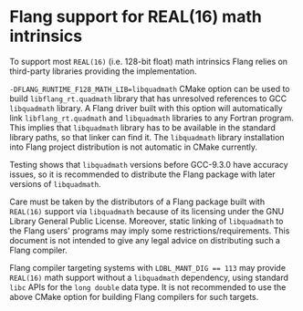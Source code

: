 <!--===- docs/Real16MathSupport.md

   Part of the LLVM Project, under the Apache License v2.0 with LLVM Exceptions.
   See https://llvm.org/LICENSE.txt for license information.
   SPDX-License-Identifier: Apache-2.0 WITH LLVM-exception

-->

# Flang support for REAL(16) math intrinsics

To support most `REAL(16)` (i.e. 128-bit float) math intrinsics Flang relies
on third-party libraries providing the implementation.

`-DFLANG_RUNTIME_F128_MATH_LIB=libquadmath` CMake option can be used
to build `libflang_rt.quadmath` library that has unresolved references
to GCC `libquadmath` library. A Flang driver built with this option
will automatically link `libflang_rt.quadmath` and `libquadmath` libraries
to any Fortran program. This implies that `libquadmath` library
has to be available in the standard library paths, so that linker
can find it. The `libquadmath` library installation into Flang project
distribution is not automatic in CMake currently.

Testing shows that `libquadmath` versions before GCC-9.3.0 have
accuracy issues, so it is recommended to distribute the Flang
package with later versions of `libquadmath`.

Care must be taken by the distributors of a Flang package built
with `REAL(16)` support via `libquadmath` because of its licensing
under the GNU Library General Public License. Moreover, static linking
of `libquadmath` to the Flang users' programs may imply some
restrictions/requirements. This document is not intended to give
any legal advice on distributing such a Flang compiler.

Flang compiler targeting systems with `LDBL_MANT_DIG == 113`
may provide `REAL(16)` math support without a `libquadmath`
dependency, using standard `libc` APIs for the `long double`
data type. It is not recommended to use the above CMake option
for building Flang compilers for such targets.
